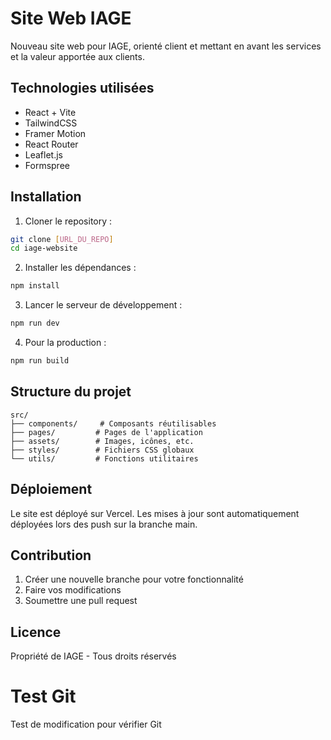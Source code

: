 # Site Web IAGE

Nouveau site web pour IAGE, orienté client et mettant en avant les services et la valeur apportée aux clients.

## Technologies utilisées

- React + Vite
- TailwindCSS
- Framer Motion
- React Router
- Leaflet.js
- Formspree

## Installation

1. Cloner le repository :
```bash
git clone [URL_DU_REPO]
cd iage-website
```

2. Installer les dépendances :
```bash
npm install
```

3. Lancer le serveur de développement :
```bash
npm run dev
```

4. Pour la production :
```bash
npm run build
```

## Structure du projet

```
src/
├── components/     # Composants réutilisables
├── pages/         # Pages de l'application
├── assets/        # Images, icônes, etc.
├── styles/        # Fichiers CSS globaux
└── utils/         # Fonctions utilitaires
```

## Déploiement

Le site est déployé sur Vercel. Les mises à jour sont automatiquement déployées lors des push sur la branche main.

## Contribution

1. Créer une nouvelle branche pour votre fonctionnalité
2. Faire vos modifications
3. Soumettre une pull request

## Licence

Propriété de IAGE - Tous droits réservés

# Test Git
Test de modification pour vérifier Git 